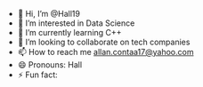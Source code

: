 - 👋 Hi, I’m @Hall19
- 👀 I’m interested in Data Science 
- 🌱 I’m currently learning C++
- 💞️ I’m looking to collaborate on tech companies
- 📫 How to reach me allan.contaa17@yahoo.com
- 😄 Pronouns: Hall
- ⚡ Fun fact: 

<!---
Hall19/Hall19 is a ✨ special ✨ repository because its `README.md` (this file) appears on your GitHub profile.
You can click the Preview link to take a look at your changes.
--->
